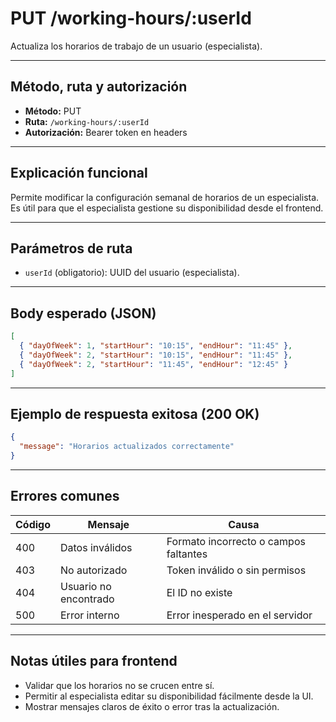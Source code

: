# PUT /working-hours/:userId

Actualiza los horarios de trabajo de un usuario (especialista).

---

## Método, ruta y autorización

- **Método:** PUT
- **Ruta:** `/working-hours/:userId`
- **Autorización:** Bearer token en headers

---

## Explicación funcional

Permite modificar la configuración semanal de horarios de un especialista. Es útil para que el especialista gestione su disponibilidad desde el frontend.

---

## Parámetros de ruta

- `userId` (obligatorio): UUID del usuario (especialista).

---

## Body esperado (JSON)

```json
[
  { "dayOfWeek": 1, "startHour": "10:15", "endHour": "11:45" },
  { "dayOfWeek": 2, "startHour": "10:15", "endHour": "11:45" },
  { "dayOfWeek": 2, "startHour": "11:45", "endHour": "12:45" }
]
```

---

## Ejemplo de respuesta exitosa (200 OK)

```json
{
  "message": "Horarios actualizados correctamente"
}
```

---

## Errores comunes

| Código | Mensaje               | Causa                                 |
| ------ | --------------------- | ------------------------------------- |
| 400    | Datos inválidos       | Formato incorrecto o campos faltantes |
| 403    | No autorizado         | Token inválido o sin permisos         |
| 404    | Usuario no encontrado | El ID no existe                       |
| 500    | Error interno         | Error inesperado en el servidor       |

---

## Notas útiles para frontend

- Validar que los horarios no se crucen entre sí.
- Permitir al especialista editar su disponibilidad fácilmente desde la UI.
- Mostrar mensajes claros de éxito o error tras la actualización.
